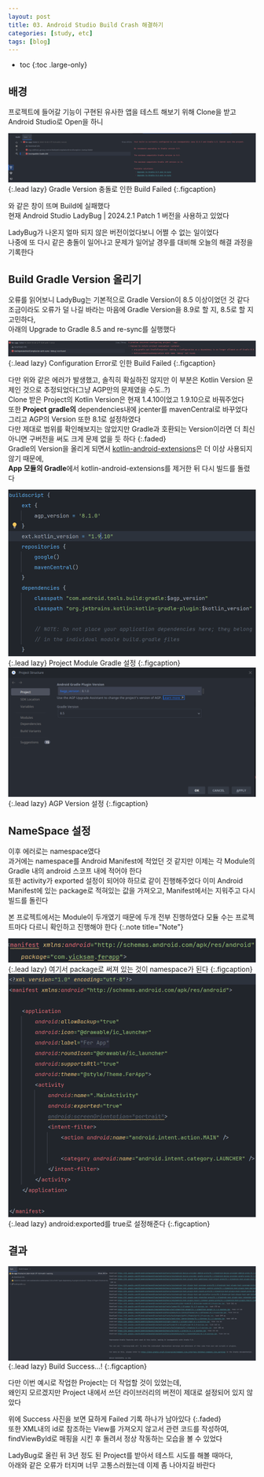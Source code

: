 ```yaml
---
layout: post
title: 03. Android Studio Build Crash 해결하기
categories: [study, etc]
tags: [blog]
---
```


- toc
{:toc .large-only}

## 배경

프로젝트에 들어갈 기능이 구현된 유사한 앱을 테스트 해보기 위해 Clone을 받고 Android Studio로 Open을 하니

![빌드 충돌](../../../assets/img/study/etc/3_BuildCrash_1.png){:.lead lazy}
Gradle Version 충돌로 인한 Build Failed
{:.figcaption}

와 같은 창이 뜨며 Build에 실패했다   
현재 Android Studio LadyBug | 2024.2.1 Patch 1 버전을 사용하고 있었다

LadyBug가 나온지 얼마 되지 않은 버전이었다보니 어쩔 수 없는 일이었다   
나중에 또 다시 같은 충돌이 일어나고 문제가 일어날 경우를 대비해 오늘의 해결 과정을 기록한다

## Build Gradle Version 올리기
오류를 읽어보니 LadyBug는 기본적으로 Gradle Version이 8.5 이상이었던 것 같다   
조금이라도 오류가 덜 나길 바라는 마음에 Gradle Version을 8.9로 할 지, 8.5로 할 지 고민하다,   
아래의 Upgrade to Gradle 8.5 and re-sync를 실행했다   

![빌드 충돌2](../../../assets/img/study/etc/3_BuildCrash_2.png){:.lead lazy}
Configuration Error로 인한 Build Failed
{:.figcaption}

다만 위와 같은 에러가 발생했고, 솔직히 확실하진 않지만 이 부분은 Kotlin Version 문제인 것으로 추정되었다(그냥 AGP만의 문제였을 수도..?)   
Clone 받은 Project의 Kotlin Version은 현재 1.4.10이었고 1.9.10으로 바꿔주었다   
또한 **Project gradle의** dependencies내에 jcenter를 mavenCentral로 바꾸었다   
그리고 AGP의 Version 또한 8.1로 설정하였다   
다만 제대로 범위를 확인해보지는 않았지만 Gradle과 호환되는 Version이라면 더 최신 아니면 구버전을 써도 크게 문제 없을 듯 하다
{:.faded}   
Gradle의 Version을 올리게 되면서 <U>kotlin-android-extensions</U>은 더 이상 사용되지 않기 때문에,   
**App 모듈의 Gradle**에서 kotlin-android-extensions를 제거한 뒤 다시 빌드를 돌렸다   

![진행1](../../../assets/img/study/etc/3_Progress_1.png){:.lead lazy}
Project Module Gradle 설정
{:.figcaption}
![진행2](../../../assets/img/study/etc/3_Progress_2.png){:.lead lazy}
AGP Version 설정
{:.figcaption}

## NameSpace 설정
이후 에러로는 namespace였다   
과거에는 namespace를 Android Manifest에 적었던 것 같지만 이제는 각 Module의 Gradle 내의 android 스코프 내에 적어야 한다  
또한 activity가 exported 설정이 되어야 하므로 같이 진행해주었다 
이미 Android Manifest에 있는 package로 적혀있는 값을 가져오고, Manifest에서는 지워주고 다시 빌드를 돌린다   

본 프로젝트에서는 Module이 두개였기 때문에 두개 전부 진행하였다 모듈 수는 프로젝트마다 다르니 확인하고 진행해야 한다
{:.note title="Note"}

![namespace 예시](../../../assets/img/study/etc/3_Example_1.png){:.lead lazy}
여기서 package로 써져 있는 것이 namespace가 된다
{:.figcaption}   
![진행 중](../../../assets/img/study/etc/3_Progress_3.png){:.lead lazy}
android:exported를 true로 설정해준다
{:.figcaption}


## 결과
![결과 예시](../../../assets/img/study/etc/3_Result_1.png){:.lead lazy}
Build Success...!
{:.figcaption}

다만 이번 예시로 작업한 Project는 더 작업할 것이 있었는데,    
왜인지 모르겠지만 Project 내에서 쓰던 라이브러리의 버전이 제대로 설정되어 있지 않았다   

위에 Success 사진을 보면 묘하게 Failed 기록 하나가 남아있다
{:.faded}   
또한 XML내의 id로 참조하는 View를 가져오지 않고서 관련 코드를 작성하여,   
findViewById로 매핑을 시킨 후 돌려서 정상 작동하는 모습을 볼 수 있었다   

LadyBug로 올린 뒤 3년 정도 된 Project를 받아서 테스트 시도를 해볼 때마다,   
아래와 같은 오류가 터지며 너무 고통스러웠는데 이제 좀 나아지길 바란다